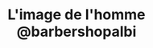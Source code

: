 ---
title: "L'image de l'homme @barbershopalbi"
url: /albi/limage-de-lhomme-arobasebarbershopalbi/
shop: coiffeur
---
